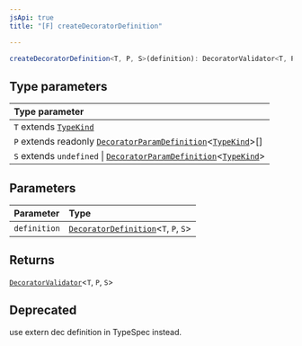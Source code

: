 ```yaml
---
jsApi: true
title: "[F] createDecoratorDefinition"

---
```

```ts
createDecoratorDefinition<T, P, S>(definition): DecoratorValidator<T, P, S>
```

## Type parameters

| Type parameter |
| :------ |
| `T` extends [`TypeKind`](../type-aliases/TypeKind.md) |
| `P` extends readonly [`DecoratorParamDefinition`](../interfaces/DecoratorParamDefinition.md)<[`TypeKind`](../type-aliases/TypeKind.md)\>[] |
| `S` extends `undefined` \| [`DecoratorParamDefinition`](../interfaces/DecoratorParamDefinition.md)<[`TypeKind`](../type-aliases/TypeKind.md)\> |

## Parameters

| Parameter | Type |
| :------ | :------ |
| `definition` | [`DecoratorDefinition`](../interfaces/DecoratorDefinition.md)<`T`, `P`, `S`\> |

## Returns

[`DecoratorValidator`](../interfaces/DecoratorValidator.md)<`T`, `P`, `S`\>

## Deprecated

use extern dec definition in TypeSpec instead.

